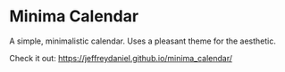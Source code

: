 # Minima Calendar
A simple, minimalistic calendar. Uses a pleasant theme for the aesthetic.

Check it out: https://jeffreydaniel.github.io/minima_calendar/
